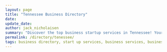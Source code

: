 ```yaml
---
layout: page
title: "Tennessee Business Directory"
date: 
update_date: 
author: jack_nicholaisen
summary: "Discover the top business startup services in Tennessee! Your ultimate guide to launching a successful venture."  
permalink: /directory/tenessee/
tags: business directory, start up services, business services, business lawyers, registered agents,
---
```


